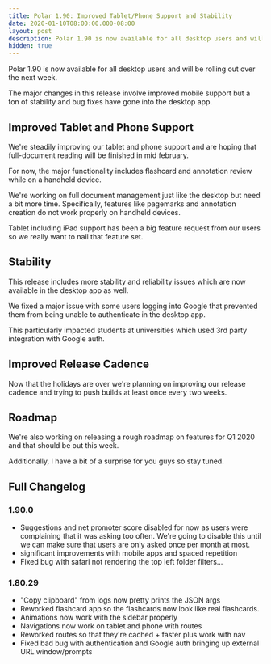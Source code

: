 ```yaml
---
title: Polar 1.90: Improved Tablet/Phone Support and Stability
date: 2020-01-10T08:00:00.000-08:00
layout: post
description: Polar 1.90 is now available for all desktop users and will be rolling out over the next week.  
hidden: true
---
```


Polar 1.90 is now available for all desktop users and will be rolling out over the next week.  

The major changes in this release involve improved mobile support but a ton of stability and bug fixes have gone 
into the desktop app.

## Improved Tablet and Phone Support

We're steadily improving our tablet and phone support and are hoping that full-document reading will be finished 
in mid february.

For now, the major functionality includes flashcard and annotation review while on a handheld device.

We're working on full document management just like the desktop but need a bit more time.  Specifically, features
like pagemarks and annotation creation do not work properly on handheld devices.

Tablet including iPad support has been a big feature request from our users so we really want to nail that
feature set.

## Stability

This release includes more stability and reliability issues which are now available in the desktop app as well.

We fixed a major issue with some users logging into Google that prevented them from being unable to authenticate 
in the desktop app.  

This particularly impacted students at universities which used 3rd party integration with Google auth.

## Improved Release Cadence

Now that the holidays are over we're planning on improving our release cadence and trying to push builds at 
least once every two weeks.

## Roadmap 

We're also working on releasing a rough roadmap on features for Q1 2020 and that should be out this week.

Additionally, I have a bit of a surprise for you guys so stay tuned.  

## Full Changelog

### 1.90.0

- Suggestions and net promoter score disabled for now as users were complaining
  that it was asking too often. We're going to disable this until we can make
  sure that users are only asked once per month at most. 
- significant improvements with mobile apps and spaced repetition
- Fixed bug with safari not rendering the top left folder filters...

### 1.80.29

- "Copy clipboard" from logs now pretty prints the JSON args
- Reworked flashcard app so the flashcards now look like real flashcards.
- Animations now work with the sidebar properly
- Navigations now work on tablet and phone with routes
- Reworked routes so that they're cached + faster plus work with nav
- Fixed bad bug with authentication and Google auth bringing up external URL window/prompts
